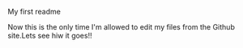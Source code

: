 My first readme

Now this is the only time I'm allowed to edit my files from the Github site.Lets see hiw it goes!!
